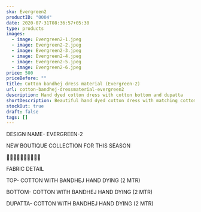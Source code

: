 ```yaml
---
sku: Evergreen2
productID: "0004"
date: 2020-07-31T08:36:57+05:30
type: products
images:
  - image: Evergreen2-1.jpeg
  - image: Evergreen2-2.jpeg
  - image: Evergreen2-3.jpeg
  - image: Evergreen2-4.jpeg
  - image: Evergreen2-5.jpeg
  - image: Evergreen2-6.jpeg
price: 500
priceBefore: ""
title: Cotton bandhej dress material (Evergreen-2)
url: cotton-bandhej-dressmaterial-evergreen2
description: Hand dyed cotton dress with cotton bottom and dupatta
shortDescription: Beautiful hand dyed cotton dress with matching cottom bottom and dupatta.
stockOut: true
draft: false
tags: []
---
```

DESIGN NAME- EVERGREEN-2

NEW BOUTIQUE COLLECTION FOR THIS SEASON

🌷🌷🌷🌷🌷🌷🌷🌷🌷🌷

FABRIC DETAIL

TOP- COTTON WITH BANDHEJ HAND DYING (2 MTR)

BOTTOM- COTTON WITH BANDHEJ HAND DYING (2 MTR)

DUPATTA- COTTON WITH BANDHEJ HAND DYING (2 MTR)